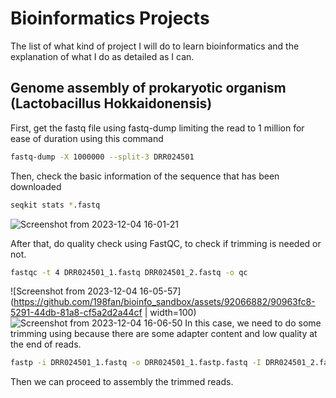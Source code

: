 # Bioinformatics Projects

The list of what kind of project I will do to learn bioinformatics and the explanation of what I do as detailed as I can.

## Genome assembly of prokaryotic organism (Lactobacillus Hokkaidonensis)

First, get the fastq file using fastq-dump limiting the read to 1 million for ease of duration using this command
```bash
fastq-dump -X 1000000 --split-3 DRR024501
```
Then, check the basic information of the sequence that has been downloaded
```bash
seqkit stats *.fastq
```
![Screenshot from 2023-12-04 16-01-21](https://github.com/198fan/bioinfo_sandbox/assets/92066882/7cf39701-fbc9-47b7-a428-a34806a16fa9)

After that, do quality check using FastQC, to check if trimming is needed or not.
```bash
fastqc -t 4 DRR024501_1.fastq DRR024501_2.fastq -o qc
```
![Screenshot from 2023-12-04 16-05-57](https://github.com/198fan/bioinfo_sandbox/assets/92066882/90963fc8-5291-44db-81a8-cf5a2d2a44cf | width=100)
![Screenshot from 2023-12-04 16-06-50](https://github.com/198fan/bioinfo_sandbox/assets/92066882/5c204c39-ddfe-4ab1-b7f9-dac41c263403)
In this case, we need to do some trimming using because there are some adapter content and low quality at the end of reads.
```bash
fastp -i DRR024501_1.fastq -o DRR024501_1.fastp.fastq -I DRR024501_2.fastq -O DRR024501_2.fastp.fastq
```
Then we can proceed to assembly the trimmed reads.
